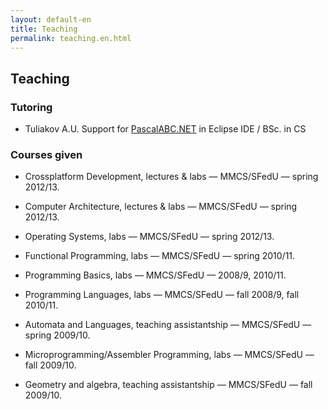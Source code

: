 ```yaml
---
layout: default-en
title: Teaching
permalink: teaching.en.html
---
```

## Teaching

### Tutoring

* Tuliakov A.U. Support for [PascalABC.NET](http://pascalabc.net/en/) in Eclipse IDE / BSc. in CS

### Courses given

*   Crossplatform Development, lectures & labs — MMCS/SFedU — spring 2012/13.

*   Computer Architecture, lectures & labs — MMCS/SFedU — spring 2012/13.

*   Operating Systems, labs — MMCS/SFedU — spring 2012/13.

*   Functional Programming, labs — MMCS/SFedU — spring 2010/11.

*   Programming Basics, labs — MMCS/SFedU — 2008/9, 2010/11.

*   Programming Languages, labs — MMCS/SFedU — fall 2008/9, fall 2010/11.

*   Automata and Languages, teaching assistantship — MMCS/SFedU — spring 2009/10.

*   Microprogramming/Assembler Programming, labs — MMCS/SFedU — fall 2009/10.

*   Geometry and algebra, teaching assistantship — MMCS/SFedU — fall 2009/10.

